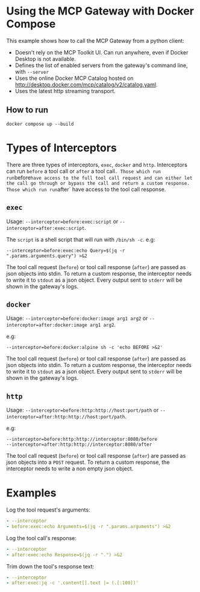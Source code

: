 # Using the MCP Gateway with Docker Compose

This example shows how to call the MCP Gateway from a python client:

+ Doesn't rely on the MCP Toolkit UI. Can run anywhere, even if Docker Desktop is not available.
+ Defines the list of enabled servers from the gateway's command line, with `--server`
+ Uses the online Docker MCP Catalog hosted on http://desktop.docker.com/mcp/catalog/v2/catalog.yaml.
+ Uses the latest http streaming transport.

## How to run

```console
docker compose up --build
```

# Types of Interceptors

There are three types of interceptors, `exec`, `docker` and `http`.
Interceptors can run `before` a tool call or `after` a tool call`.
Those which run run`before` have access to the full tool call request and
can either let the call go through or bypass the call and return a custom response.
Those which run run `after` have access to the tool call response.

## `exec`

Usage: `--interceptor=before:exec:script` or `--interceptor=after:exec:script`.

The `script` is a shell script that will run with `/bin/sh -c`. e.g:

```
--interceptor=before:exec:echo Query=$(jq -r ".params.arguments.query") >&2
```

The tool call request (`before`) or tool call response (`after`) are passed as json objects into stdin.
To return a custom response, the interceptor needs to write it to `stdout` as a json object.
Every output sent to `stderr` will be shown in the gateway's logs.

## `docker`

Usage: `--interceptor=before:docker:image arg1 arg2` or `--interceptor=after:docker:image arg1 arg2`.

e.g:

```
--interceptor=before:docker:alpine sh -c 'echo BEFORE >&2'
```

The tool call request (`before`) or tool call response (`after`) are passed as json objects into stdin.
To return a custom response, the interceptor needs to write it to `stdout` as a json object.
Every output sent to `stderr` will be shown in the gateway's logs.

## `http`

Usage: `--interceptor=before:http:http://host:port/path` or `--interceptor=after:http:http://host:port/path`.

e.g:

```
--interceptor=before:http:http://interceptor:8080/before
--interceptor=after:http:http://interceptor:8080/after
```

The tool call request (`before`) or tool call response (`after`) are passed as json objects into a `POST` request.
To return a custom response, the interceptor needs to write a non empty json object.

# Examples

Log the tool request's arguments:

```yaml
- --interceptor
- before:exec:echo Arguments=$(jq -r ".params.arguments") >&2
```

Log the tool call's response:

```yaml
- --interceptor
- after:exec:echo Response=$(jq -r ".") >&2
```

Trim down the tool's response text:

```yaml
- --interceptor
- after:exec:jq -c '.content[].text |= (.[:100])'
```
